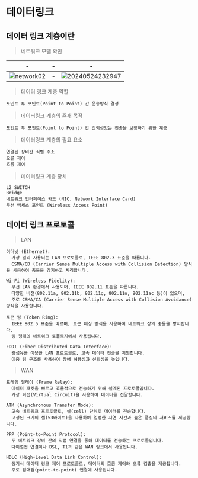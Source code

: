 # 데이터링크

데이터 링크 계층이란
---

> 네트워크 모델 확인 <br>

|-|-|-|
|-|-|-|
|![network02](https://github.com/MY-ALL-LECTURE/CCNA/assets/84259104/a584445b-7e1d-41a5-85c7-1a821c3767b5)|-|![20240524232947](https://github.com/MY-ALL-LECTURE/CCNA/assets/84259104/41612cd8-bb80-4085-98db-d5469d087aac)|

> 데이터 링크 계층 역할 <br>
```
포인트 투 포인트(Point to Point) 간 운송방식 결정
```

> 데이터링크 계층의 존재 목적 <br>
```
포인트 투 포인트(Point to Point) 간 신뢰성있는 전송을 보장하기 위한 계층
```

> 데이터링크 계층의 필요 요소 <br>
```
연결된 장비간 식별 주소
오류 제어
흐름 제어
```

> 데이터링크 계층 장치
```
L2 SWITCH
Bridge
네트워크 인터페이스 카드 (NIC, Network Interface Card)
무선 액세스 포인트 (Wireless Access Point)
```

데이터 링크 프로토콜
---

> LAN<br>
```
이더넷 (Ethernet):
  가장 널리 사용되는 LAN 프로토콜로, IEEE 802.3 표준을 따릅니다.
  CSMA/CD (Carrier Sense Multiple Access with Collision Detection) 방식을 사용하여 충돌을 감지하고 처리합니다.

Wi-Fi (Wireless Fidelity):
  무선 LAN 환경에서 사용되며, IEEE 802.11 표준을 따릅니다.
  다양한 버전(802.11a, 802.11b, 802.11g, 802.11n, 802.11ac 등)이 있으며,
  주로 CSMA/CA (Carrier Sense Multiple Access with Collision Avoidance) 방식을 사용합니다.

토큰 링 (Token Ring):
  IEEE 802.5 표준을 따르며, 토큰 패싱 방식을 사용하여 네트워크 상의 충돌을 방지합니다.
  링 형태의 네트워크 토폴로지에서 사용됩니다.

FDDI (Fiber Distributed Data Interface):
  광섬유를 이용한 LAN 프로토콜로, 고속 데이터 전송을 지원합니다.
  이중 링 구조를 사용하여 장애 허용성과 신뢰성을 높입니다.
```

> WAN<br>
```
프레임 릴레이 (Frame Relay):
  데이터 패킷을 빠르고 효율적으로 전송하기 위해 설계된 프로토콜입니다.
  가상 회선(Virtual Circuit)을 사용하여 데이터를 전달합니다.

ATM (Asynchronous Transfer Mode):
  고속 네트워크 프로토콜로, 셀(cell) 단위로 데이터를 전송합니다.
  고정된 크기의 셀(53바이트)을 사용하여 일정한 지연 시간과 높은 품질의 서비스를 제공합니다.

PPP (Point-to-Point Protocol):
  두 네트워크 장비 간의 직접 연결을 통해 데이터를 전송하는 프로토콜입니다.
  다이얼업 연결이나 DSL, T1과 같은 WAN 링크에서 사용됩니다.

HDLC (High-Level Data Link Control):
  동기식 데이터 링크 제어 프로토콜로, 데이터의 흐름 제어와 오류 검출을 제공합니다.
  주로 점대점(point-to-point) 연결에 사용됩니다.

```




